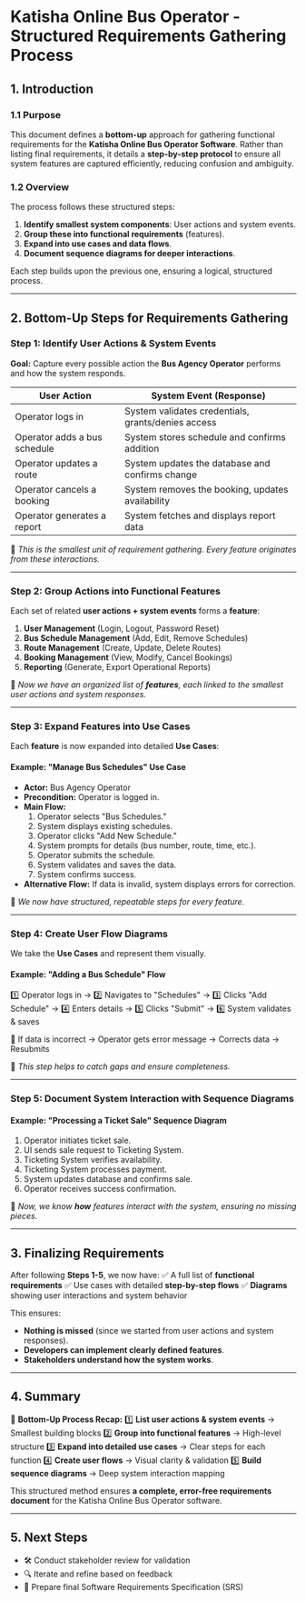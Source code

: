 # Katisha Online Bus Operator - Structured Requirements Gathering Process

## 1. Introduction

### 1.1 Purpose
This document defines a **bottom-up** approach for gathering functional requirements for the **Katisha Online Bus Operator Software**. Rather than listing final requirements, it details a **step-by-step protocol** to ensure all system features are captured efficiently, reducing confusion and ambiguity.

### 1.2 Overview
The process follows these structured steps:
1. **Identify smallest system components**: User actions and system events.
2. **Group these into functional requirements** (features).
3. **Expand into use cases and data flows**.
4. **Document sequence diagrams for deeper interactions**.

Each step builds upon the previous one, ensuring a logical, structured process.

---
## 2. Bottom-Up Steps for Requirements Gathering

### Step 1: Identify User Actions & System Events

**Goal:** Capture every possible action the **Bus Agency Operator** performs and how the system responds.

| **User Action** | **System Event (Response)** |
|----------------|-----------------------------|
| Operator logs in | System validates credentials, grants/denies access |
| Operator adds a bus schedule | System stores schedule and confirms addition |
| Operator updates a route | System updates the database and confirms change |
| Operator cancels a booking | System removes the booking, updates availability |
| Operator generates a report | System fetches and displays report data |

📌 *This is the smallest unit of requirement gathering. Every feature originates from these interactions.*

---
### Step 2: Group Actions into Functional Features

Each set of related **user actions + system events** forms a **feature**:

1. **User Management** (Login, Logout, Password Reset)
2. **Bus Schedule Management** (Add, Edit, Remove Schedules)
3. **Route Management** (Create, Update, Delete Routes)
4. **Booking Management** (View, Modify, Cancel Bookings)
5. **Reporting** (Generate, Export Operational Reports)

📌 *Now we have an organized list of **features**, each linked to the smallest user actions and system responses.*

---
### Step 3: Expand Features into Use Cases

Each **feature** is now expanded into detailed **Use Cases**:

#### Example: "Manage Bus Schedules" Use Case

- **Actor:** Bus Agency Operator
- **Precondition:** Operator is logged in.
- **Main Flow:**
  1. Operator selects "Bus Schedules."
  2. System displays existing schedules.
  3. Operator clicks "Add New Schedule."
  4. System prompts for details (bus number, route, time, etc.).
  5. Operator submits the schedule.
  6. System validates and saves the data.
  7. System confirms success.
- **Alternative Flow:** If data is invalid, system displays errors for correction.

📌 *We now have structured, repeatable steps for every feature.*

---
### Step 4: Create User Flow Diagrams

We take the **Use Cases** and represent them visually.

#### Example: "Adding a Bus Schedule" Flow

1️⃣ Operator logs in → 2️⃣ Navigates to "Schedules" → 3️⃣ Clicks "Add Schedule"
→ 4️⃣ Enters details → 5️⃣ Clicks "Submit" → 6️⃣ System validates & saves

🛑 If data is incorrect → Operator gets error message → Corrects data → Resubmits

📌 *This step helps to catch gaps and ensure completeness.*

---
### Step 5: Document System Interaction with Sequence Diagrams

#### Example: "Processing a Ticket Sale" Sequence Diagram

1. Operator initiates ticket sale.
2. UI sends sale request to Ticketing System.
3. Ticketing System verifies availability.
4. Ticketing System processes payment.
5. System updates database and confirms sale.
6. Operator receives success confirmation.

📌 *Now, we know **how** features interact with the system, ensuring no missing pieces.*

---
## 3. Finalizing Requirements

After following **Steps 1-5**, we now have:
✅ A full list of **functional requirements**
✅ Use cases with detailed **step-by-step flows**
✅ **Diagrams** showing user interactions and system behavior

This ensures:
- **Nothing is missed** (since we started from user actions and system responses).
- **Developers can implement clearly defined features**.
- **Stakeholders understand how the system works**.

---
## 4. Summary

📌 **Bottom-Up Process Recap:**
1️⃣ **List user actions & system events** → Smallest building blocks
2️⃣ **Group into functional features** → High-level structure
3️⃣ **Expand into detailed use cases** → Clear steps for each function
4️⃣ **Create user flows** → Visual clarity & validation
5️⃣ **Build sequence diagrams** → Deep system interaction mapping

This structured method ensures **a complete, error-free requirements document** for the Katisha Online Bus Operator software.

---
## 5. Next Steps
- 🛠 Conduct stakeholder review for validation
- 🔍 Iterate and refine based on feedback
- 📖 Prepare final Software Requirements Specification (SRS)


